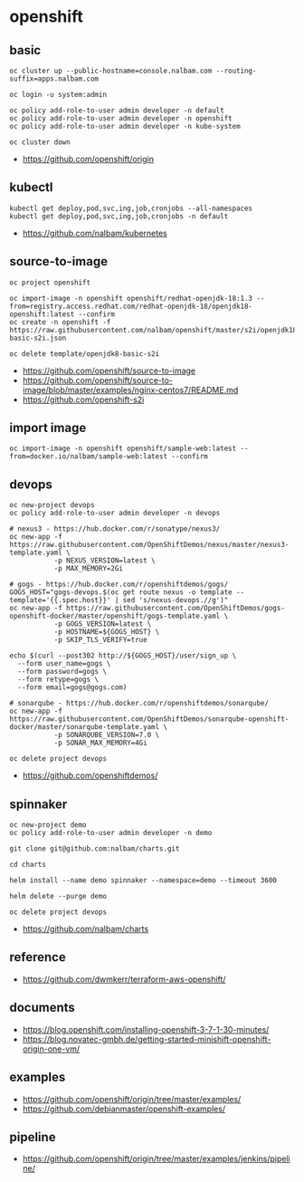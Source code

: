 # openshift

## basic
```
oc cluster up --public-hostname=console.nalbam.com --routing-suffix=apps.nalbam.com

oc login -u system:admin

oc policy add-role-to-user admin developer -n default
oc policy add-role-to-user admin developer -n openshift
oc policy add-role-to-user admin developer -n kube-system

oc cluster down
```
* https://github.com/openshift/origin

## kubectl
```
kubectl get deploy,pod,svc,ing,job,cronjobs --all-namespaces
kubectl get deploy,pod,svc,ing,job,cronjobs -n default
```
* https://github.com/nalbam/kubernetes

## source-to-image
```
oc project openshift

oc import-image -n openshift openshift/redhat-openjdk-18:1.3 --from=registry.access.redhat.com/redhat-openjdk-18/openjdk18-openshift:latest --confirm
oc create -n openshift -f https://raw.githubusercontent.com/nalbam/openshift/master/s2i/openjdk18-basic-s2i.json

oc delete template/openjdk8-basic-s2i
```
* https://github.com/openshift/source-to-image
* https://github.com/openshift/source-to-image/blob/master/examples/nginx-centos7/README.md
* https://github.com/openshift-s2i

## import image
```
oc import-image -n openshift openshift/sample-web:latest --from=docker.io/nalbam/sample-web:latest --confirm
```

## devops
```
oc new-project devops
oc policy add-role-to-user admin developer -n devops

# nexus3 - https://hub.docker.com/r/sonatype/nexus3/
oc new-app -f https://raw.githubusercontent.com/OpenShiftDemos/nexus/master/nexus3-template.yaml \
           -p NEXUS_VERSION=latest \
           -p MAX_MEMORY=2Gi

# gogs - https://hub.docker.com/r/openshiftdemos/gogs/
GOGS_HOST="gogs-devops.$(oc get route nexus -o template --template='{{.spec.host}}' | sed 's/nexus-devops.//g')"
oc new-app -f https://raw.githubusercontent.com/OpenShiftDemos/gogs-openshift-docker/master/openshift/gogs-template.yaml \
           -p GOGS_VERSION=latest \
           -p HOSTNAME=${GOGS_HOST} \
           -p SKIP_TLS_VERIFY=true

echo $(curl --post302 http://${GOGS_HOST}/user/sign_up \
  --form user_name=gogs \
  --form password=gogs \
  --form retype=gogs \
  --form email=gogs@gogs.com)

# sonarqube - https://hub.docker.com/r/openshiftdemos/sonarqube/
oc new-app -f https://raw.githubusercontent.com/OpenShiftDemos/sonarqube-openshift-docker/master/sonarqube-template.yaml \
           -p SONARQUBE_VERSION=7.0 \
           -p SONAR_MAX_MEMORY=4Gi

oc delete project devops
```
* https://github.com/openshiftdemos/

## spinnaker
```
oc new-project demo
oc policy add-role-to-user admin developer -n demo

git clone git@github.com:nalbam/charts.git

cd charts

helm install --name demo spinnaker --namespace=demo --timeout 3600

helm delete --purge demo

oc delete project devops
```
* https://github.com/nalbam/charts

## reference
* https://github.com/dwmkerr/terraform-aws-openshift/

## documents
* https://blog.openshift.com/installing-openshift-3-7-1-30-minutes/
* https://blog.novatec-gmbh.de/getting-started-minishift-openshift-origin-one-vm/

## examples
* https://github.com/openshift/origin/tree/master/examples/
* https://github.com/debianmaster/openshift-examples/

## pipeline
* https://github.com/openshift/origin/tree/master/examples/jenkins/pipeline/
